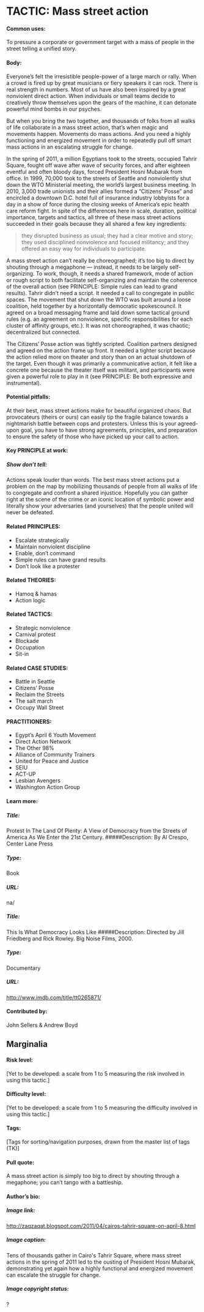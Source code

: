 # TACTIC: Mass street action
 
#### Common uses: 
To pressure a corporate or government target with a mass of people in the street telling a unified story.

#### Body: 
Everyone’s felt the irresistible people-power of a large march or rally. When a crowd is fired up by great musicians or fiery speakers it can rock. There is real strength in numbers. Most of us have also been inspired by a great nonviolent direct action. When individuals or small teams decide to creatively throw themselves upon the gears of the machine, it can detonate powerful mind bombs in our psyches. 

But when you bring the two together, and thousands of folks from all walks of life collaborate in a mass street action, that’s when magic and movements happen. Movements do mass actions. And you need a highly functioning and energized movement in order to repeatedly pull off smart mass actions in an escalating struggle for change.

In the spring of 2011, a million Egyptians took to the streets, occupied Tahrir Square, fought off wave after wave of security forces, and after eighteen eventful and often bloody days, forced President Hosni Mubarak from office. In 1999, 70,000 took to the streets of Seattle and nonviolently shut down the WTO Ministerial meeting, the world’s largest business meeting. In 2010, 3,000 trade unionists and their allies formed a “Citizens’ Posse” and encircled a downtown D.C. hotel full of insurance industry lobbyists for a day in a show of force during the closing weeks of America’s epic health care reform fight.
In spite of the differences here in scale, duration, political importance, targets and tactics, all three of these mass street actions succeeded in their goals because they all shared a few key ingredients:

> they disrupted business as usual;
> they had a clear motive and story;
> they used disciplined nonviolence and focused militancy;
> and they offered an easy way for individuals to participate.

A mass street action can’t really be choreographed; it’s too big to direct by shouting through a megaphone — instead, it needs to be largely self-organizing. To work, though, it needs a shared framework, mode of action or rough script to both facilitate self-organizing and maintain the coherence of the overall action (see PRINCIPLE: Simple rules can lead to grand results).
Tahrir didn’t need a script. It needed a call to congregate in public spaces.
The movement that shut down the WTO was built around a loose coalition, held together by a horizontally democratic spokescouncil. It agreed on a broad messaging frame and laid down some tactical ground rules (e.g. an agreement on nonviolence, specific responsibilities for each cluster of affinity groups, etc.). It was not choreographed, it was chaotic; decentralized but connected.

The Citizens’ Posse action was tightly scripted. Coalition partners designed and agreed on the action frame up front. It needed a tighter script because the action relied more on theater and story than on an actual shutdown of the target. Even though it was primarily a communicative action, it felt like a concrete one because the theater itself was militant, and participants were given a powerful role to play in it (see PRINCIPLE: Be both expressive and instrumental). 

#### Potential pitfalls: 
At their best, mass street actions make for beautiful organized chaos. But provocateurs (theirs or ours) can easily tip the fragile balance towards a nightmarish battle between cops and protesters. Unless this is your agreed-upon goal, you have to have strong agreements, principles, and preparation to ensure the safety of those who have picked up your call to action. 
 
#### Key PRINCIPLE at work: 
##### Show don’t tell: 
Actions speak louder than words. The best mass street actions put a problem on the map by mobilizing thousands of people from all walks of life to congregate and confront a shared injustice. Hopefully you can gather right at the scene of the crime or an iconic location of symbolic power and literally show your adversaries (and yourselves) that the people united will never be defeated.

#### Related PRINCIPLES: 
* Escalate strategically
* Maintain nonviolent discipline
* Enable, don’t command
* Simple rules can have grand results
* Don’t look like a protester

#### Related THEORIES: 
* Hamoq & hamas
* Action logic

#### Related TACTICS: 
* Strategic nonviolence
* Carnival protest
* Blockade
* Occupation
* Sit-in

#### Related CASE STUDIES: 
* Battle in Seattle
* Citizens’ Posse
* Reclaim the Streets
* The salt march
* Occupy Wall Street

#### PRACTITIONERS: 
* Egypt’s April 6 Youth Movement
* Direct Action Network
* The Other 98%
* Alliance of Community Trainers
* United for Peace and Justice
* SEIU
* ACT-UP
* Lesbian Avengers 
* Washington Action Group 

#### Learn more: 
##### Title: 
Protest In The Land Of Plenty: A View of Democracy from the Streets of America As We Enter the 21st Century.
#####Description: 
By Al Crespo, Center Lane Press
##### Type: 
Book
##### URL:
na/

##### Title: 
This Is What Democracy Looks Like
#####Description:
 Directed by Jill Friedberg and Rick Rowley. Big Noise Films, 2000.
##### Type: 
Documentary
##### URL:
http://www.imdb.com/title/tt0265871/

#### Contributed by: 
John Sellers & Andrew Boyd

## Marginalia 

#### Risk level:
[Yet to be developed: a scale from 1 to 5 measuring the risk involved in using this tactic.]

#### Difficulty level:
[Yet to be developed: a scale from 1 to 5 measuring the difficulty involved in using this tactic.]

#### Tags:  
[Tags for sorting/navigation purposes, drawn from the master list of tags (TK)]

#### Pull quote: 
A mass street action is simply too big to direct by shouting through a megaphone; you can’t tango with a battleship.

#### Author’s bio: 

##### Image link: 
http://zaqzaqat.blogspot.com/2011/04/cairos-tahrir-square-on-april-8.html

##### Image caption: 
Tens of thousands gather in Cairo's Tahrir Square, where mass street actions in the spring of 2011 led to the ousting of President Hosni Mubarak, demonstrating yet again how a highly functional and energized movement can escalate the struggle for change.

##### Image copyright status: 
?